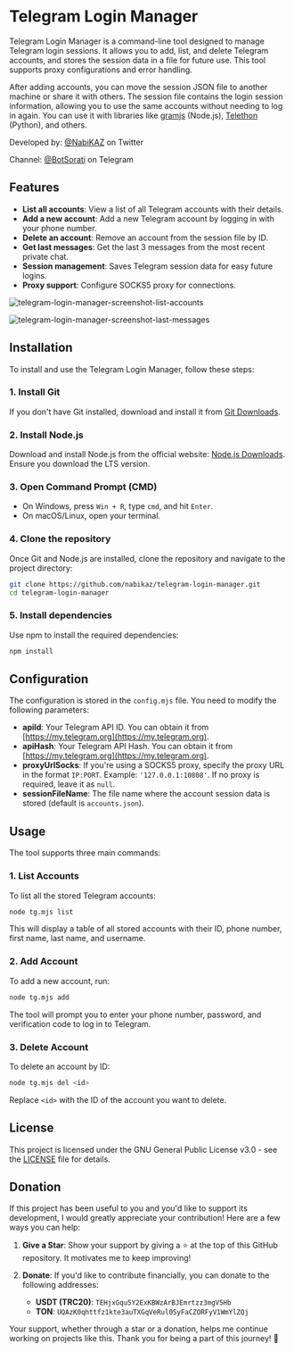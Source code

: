 # Telegram Login Manager

Telegram Login Manager is a command-line tool designed to manage Telegram login sessions. It allows you to add, list, and delete Telegram accounts, and stores the session data in a file for future use. This tool supports proxy configurations and error handling.

After adding accounts, you can move the session JSON file to another machine or share it with others. The session file contains the login session information, allowing you to use the same accounts without needing to log in again. You can use it with libraries like [gramjs](https://github.com/gram-js/gramjs) (Node.js), [Telethon](https://github.com/LonamiWebs/Telethon) (Python), and others.

Developed by: [@NabiKAZ](https://twitter.com/NabiKAZ) on Twitter

Channel: [@BotSorati](https://t.me/BotSorati) on Telegram

## Features

- **List all accounts**: View a list of all Telegram accounts with their details.
- **Add a new account**: Add a new Telegram account by logging in with your phone number.
- **Delete an account**: Remove an account from the session file by ID.
- **Get last messages**: Get the last 3 messages from the most recent private chat.
- **Session management**: Saves Telegram session data for easy future logins.
- **Proxy support**: Configure SOCKS5 proxy for connections.

![telegram-login-manager-screenshot-list-accounts](https://github.com/user-attachments/assets/31af34ca-5484-4cb6-869d-f821c01bbfe1)

![telegram-login-manager-screenshot-last-messages](https://github.com/user-attachments/assets/c0a65c60-ba50-43bb-9a11-4d7d3cfe8676)

## Installation

To install and use the Telegram Login Manager, follow these steps:

### 1. Install Git

If you don't have Git installed, download and install it from [Git Downloads](https://git-scm.com/downloads).

### 2. Install Node.js

Download and install Node.js from the official website: [Node.js Downloads](https://nodejs.org/). Ensure you download the LTS version.

### 3. Open Command Prompt (CMD)

- On Windows, press `Win + R`, type `cmd`, and hit `Enter`.
- On macOS/Linux, open your terminal.

### 4. Clone the repository

Once Git and Node.js are installed, clone the repository and navigate to the project directory:

```bash
git clone https://github.com/nabikaz/telegram-login-manager.git
cd telegram-login-manager
```

### 5. Install dependencies

Use npm to install the required dependencies:

```bash
npm install
```

## Configuration

The configuration is stored in the `config.mjs` file. You need to modify the following parameters:

- **apiId**: Your Telegram API ID. You can obtain it from [https://my.telegram.org](https://my.telegram.org).
- **apiHash**: Your Telegram API Hash. You can obtain it from [https://my.telegram.org](https://my.telegram.org).
- **proxyUrlSocks**: If you're using a SOCKS5 proxy, specify the proxy URL in the format `IP:PORT`. Example: `'127.0.0.1:10808'`. If no proxy is required, leave it as `null`.
- **sessionFileName**: The file name where the account session data is stored (default is `accounts.json`).

## Usage

The tool supports three main commands:

### 1. List Accounts

To list all the stored Telegram accounts:

```bash
node tg.mjs list
```

This will display a table of all stored accounts with their ID, phone number, first name, last name, and username.

### 2. Add Account

To add a new account, run:

```bash
node tg.mjs add
```

The tool will prompt you to enter your phone number, password, and verification code to log in to Telegram.

### 3. Delete Account

To delete an account by ID:

```bash
node tg.mjs del <id>
```

Replace `<id>` with the ID of the account you want to delete.

## License

This project is licensed under the GNU General Public License v3.0 - see the [LICENSE](LICENSE) file for details.

## Donation

If this project has been useful to you and you'd like to support its development, I would greatly appreciate your contribution! Here are a few ways you can help:

1. **Give a Star**: Show your support by giving a ⭐ at the top of this GitHub repository. It motivates me to keep improving!
2. **Donate**: If you'd like to contribute financially, you can donate to the following addresses:

   - **USDT (TRC20)**: `TEHjxGqu5Y2ExKBWzArBJEmrtzz3mgV5Hb`
   - **TON**: `UQAzK0qhttfz1kte3auTXGqVeRul0SyFaCZORFyV1WmYlZQj`

Your support, whether through a star or a donation, helps me continue working on projects like this. Thank you for being a part of this journey! 🚀
